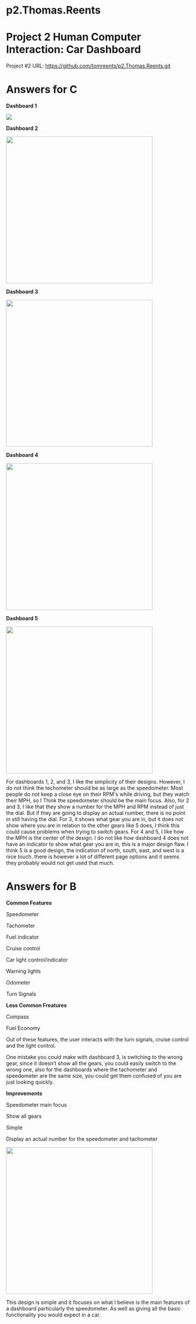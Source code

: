 # p2.Thomas.Reents
# Project 2 Human Computer Interaction: Car Dashboard 

Project #2 URL: https://github.com/tomreents/p2.Thomas.Reents.git

# Answers for C

**Dashboard 1**

<img src = "https://user-images.githubusercontent.com/68446643/115167441-3e35c700-a07d-11eb-95fc-e45b3167315e.jpg">

**Dashboard 2**

<img src = "https://user-images.githubusercontent.com/68446643/115167457-4beb4c80-a07d-11eb-9015-5ef3ac475b36.png" height = "400">

**Dashboard 3**

<img src = "https://user-images.githubusercontent.com/68446643/115167465-5279c400-a07d-11eb-888d-0b95d4caa419.jpg" height = "400" >

**Dashboard 4**

<img src = "https://user-images.githubusercontent.com/68446643/115167963-016acf80-a07f-11eb-925b-9313160d642b.png" height = "400" >

**Dashboard 5**

<img src = "https://user-images.githubusercontent.com/68446643/115168897-214fc280-a082-11eb-86a8-44375e74a8d2.jpg" height = "400">

For dashboards 1, 2, and 3, I like the simplicity of their designs. However, I do not think the techometer should be as large as the speedometer. Most people do not keep a close eye on their RPM's while driving, but they watch their MPH, so I Think the speedometer should be the main focus. Also, for 2 and 3, I like that they show a number for the MPH and RPM instead of just the dial. But if they are going to display an actual number, there is no point in still having the dial. For 3, it shows what gear you are in, but it does not show where you are in relation to the other gears like 5 does, I think this could cause problems when trying to switch gears. For 4 and 5, I like how the MPH is the center of the design. I do not like how dashboard 4 does not have an indicator to show what gear you are in, this is a major design flaw. I think 5 is a good design, the indication of north, south, east, and west is a nice touch. there is however a lot of different page options and it seems they probably would not get used that much.

# Answers for B

**Common Features**

Speedometer

Tachometer 

Fuel indicator 

Cruise control 

Car light control/indicator 

Warning lights 

Odometer

Turn Signals 

**Less Common Freatures**

Compass

Fuel Economy 

Out of these features, the user interacts with the turn signals, cruise control and the light control. 

One mistake you could make with dashboard 3, is switching to the wrong gear, since it doesn’t show all the gears, you could easily switch to the wrong one, also for the dashboards where the tachometer and speedometer are the same size, you could get them confused of you are just looking quickly. 

**Improvements**

Speedometer main focus 

Show all gears 

Simple 

Display an actual number for the speedometer and tachometer 

<img src = "https://user-images.githubusercontent.com/68446643/115171453-adfd7f00-a088-11eb-8bc6-e348284cdb14.jpg" height = "400">

This design is simple and it focuses on what I believe is the main features of a dashboard particularly the speedometer. As well as giving all the basic functionality you would expect in a car. 








